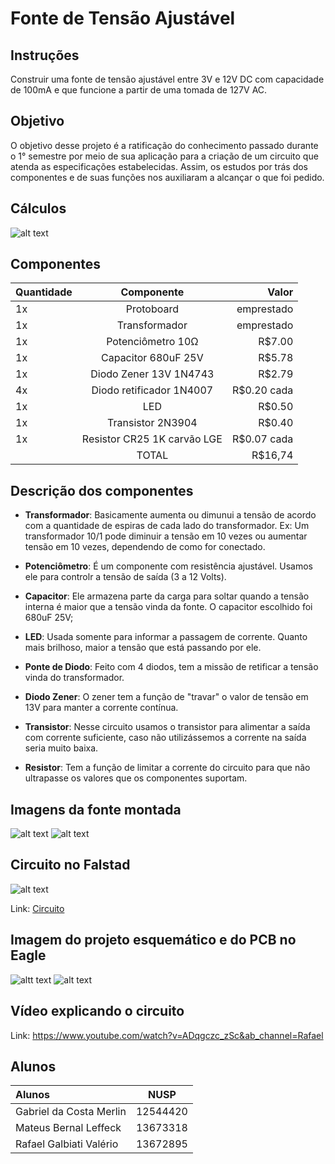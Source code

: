 # Fonte de Tensão Ajustável

## Instruções

Construir uma fonte de tensão ajustável entre 3V e 12V DC com capacidade de 100mA e que funcione a partir de uma tomada de 127V AC.

## Objetivo

O objetivo desse projeto é a ratificação do conhecimento passado durante o 1° semestre por meio de sua aplicação para a criação de um circuito que atenda as especificações estabelecidas. Assim, os estudos por trás dos componentes e de suas funções nos auxiliaram a alcançar o que foi pedido.

## Cálculos

![alt text][foto1]

[foto1]: https://i.imgur.com/PvzGco1.png

## Componentes

| Quantidade |         Componente          |    Valor    |
| :--------- |:--------------------------: | ----------: |
| 1x         | Protoboard                  | emprestado  |
| 1x         |     Transformador           | emprestado  |
| 1x         | Potenciômetro 10Ω           | R$7.00      |
| 1x         | Capacitor 680uF 25V         | R$5.78      |
| 1x         | Diodo Zener 13V 1N4743      | R$2.79      |
| 4x         | Diodo retificador 1N4007    | R$0.20 cada |
| 1x         | LED                         | R$0.50      |
| 1x         | Transistor 2N3904           | R$0.40      |
| 1x         | Resistor CR25 1K carvão LGE | R$0.07 cada |
|            |         TOTAL               | R$16,74     |

## Descrição dos componentes

* **Transformador**: Basicamente aumenta ou dimunui a tensão de acordo com a quantidade de espiras de cada lado do transformador. Ex: Um transformador 10/1 pode diminuir a tensão em 10 vezes ou aumentar tensão em 10 vezes, dependendo de como for conectado.

* **Potenciômetro**: É um componente com resistência ajustável. Usamos ele para controlr a tensão de saída (3 a 12 Volts).

* **Capacitor**:  Ele armazena parte da carga para soltar quando a tensão interna é maior que a tensão vinda da fonte. O capacitor escolhido foi 680uF 25V;

* **LED**: Usada somente para informar a passagem de corrente. Quanto mais brilhoso, maior a tensão que está passando por ele.

* **Ponte de Diodo**: Feito com 4 diodos, tem a missão de retificar a tensão vinda do transformador.

* **Diodo Zener**: O zener tem a função de "travar" o valor de tensão em 13V para manter a corrente contínua.

* **Transistor**: Nesse circuito usamos o transistor para alimentar a saída com corrente suficiente, caso não utilizássemos a corrente na saída seria muito baixa.

* **Resistor**: Tem a função de limitar a corrente do circuito para que não ultrapasse os valores que os componentes suportam.

## Imagens da fonte montada

![alt text][foto2]
![alt text][foto3]

[foto2]: https://i.imgur.com/fknIOfn.jpeg
[foto3]: https://i.imgur.com/iAvvsa3.jpeg

## Circuito no Falstad

![alt text][foto4]

[foto4]: https://i.imgur.com/l2wz6eu.jpeg

Link: [Circuito](https://tinyurl.com/25qq8vbj)

## Imagem do projeto esquemático e do PCB no Eagle

![altt text][foto5]
![alt text][foto6]

[foto5]: https://i.imgur.com/AwHHvlB.png
[foto6]: https://i.imgur.com/Xo6GL79.png

## Vídeo explicando o circuito

Link: https://www.youtube.com/watch?v=ADqgczc_zSc&ab_channel=Rafael

## Alunos

|         Alunos          |   NUSP    |
| :---------------------- | :-------: |
| Gabriel da Costa Merlin |  12544420 |
| Mateus Bernal Leffeck   |  13673318 |
| Rafael Galbiati Valério |  13672895 |
